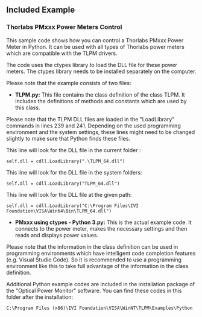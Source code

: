 ## Included Example

### Thorlabs PMxxx Power Meters Control
This sample code shows how you can control a Thorlabs PMxxx Power Meter in Python. It can be used with all types of Thorlabs power meters which are compatible with the TLPM drivers.

The code uses the ctypes library to load the DLL file for these power meters. The ctypes library needs to be installed separately on the computer.

Please note that the example consists of two files:

- **TLPM.py:** This file contains the class definition of the class TLPM. It includes the definitions of methods and constants which are used by this class.

Please note that the TLPM DLL files are loaded in the "LoadLibrary" commands in lines 239 and 241. Depending on the used programming environment and the system settings, these lines might need to be changed slightly to make sure that Python finds these files.

This line will look for the DLL file in the current folder :

```
self.dll = cdll.LoadLibrary(".\TLPM_64.dll")
```

This line will look for the DLL file in the system folders:

```
self.dll = cdll.LoadLibrary("TLPM_64.dll")
```

This line will look for the DLL file at the given path:

```
self.dll = cdll.LoadLibrary("C:\Program Files\IVI Foundation\VISA\Win64\Bin\TLPM_64.dll")
```

- **PMxxx using ctypes - Python 3.py:** This is the actual example code. It connects to the power meter, makes the necessary settings and then reads and displays power values.

Please note that the information in the class definition can be used in programming environments which have intelligent code completion features (e.g. Visual Studio Code). So it is recommended to use a programming environment like this to take full advantage of the information in the class definition.

Additional Python example codes are included in the installation package of the "Optical Power Monitor" software. You can find these codes in this folder after the installation:

```
C:\Program Files (x86)\IVI Foundation\VISA\WinNT\TLPM\Examples\Python
```

